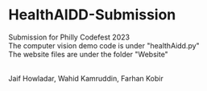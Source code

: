 # HealthAIDD-Submission
Submission for Philly Codefest 2023
<br>The computer vision demo code is under "healthAidd.py" 
<br>The website files are under the folder "Website"

<br>Jaif Howladar, Wahid Kamruddin, Farhan Kobir
